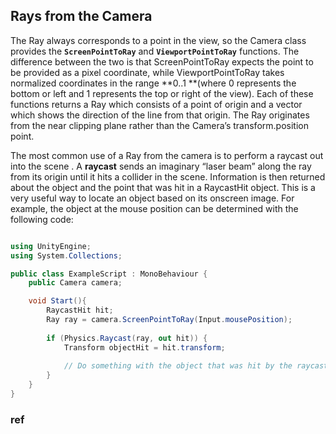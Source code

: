 ## Rays from the Camera

 The Ray always corresponds to a point in the view, so the Camera class provides the **`ScreenPointToRay`** and **`ViewportPointToRay`** functions. The difference between the two is that ScreenPointToRay expects the point to be provided as a pixel
 coordinate, while ViewportPointToRay takes normalized coordinates in the range **0..1 **(where 0 represents the bottom or left and 1 represents the top or right of the view). Each of these functions returns a Ray which consists of a point of origin and a vector which shows the direction of the line from that origin. The Ray originates from the near clipping plane
 rather than the Camera’s transform.position point.
 
 
The most common use of a Ray from the camera is to perform a raycast out into the scene
. A **raycast** sends an imaginary “laser beam” along the ray from its origin until it hits a collider
 in the scene. Information is then returned about the object and the point that was hit in a RaycastHit object. This is a very useful way to locate an object based on its onscreen image. For example, the object at the mouse position can be determined with the following code:

```cs

using UnityEngine;
using System.Collections;

public class ExampleScript : MonoBehaviour {
    public Camera camera;

    void Start(){
        RaycastHit hit;
        Ray ray = camera.ScreenPointToRay(Input.mousePosition);
        
        if (Physics.Raycast(ray, out hit)) {
            Transform objectHit = hit.transform;
            
            // Do something with the object that was hit by the raycast.
        }
    }
}

```



### ref 

